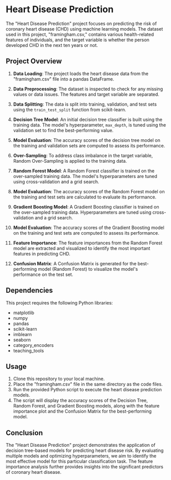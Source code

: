 # Heart Disease Prediction

The "Heart Disease Prediction" project focuses on predicting the risk of coronary heart disease (CHD) using machine learning models. The dataset used in this project, "framingham.csv," contains various health-related features of individuals, and the target variable is whether the person developed CHD in the next ten years or not.

## Project Overview

1. **Data Loading**: The project loads the heart disease data from the "framingham.csv" file into a pandas DataFrame.

2. **Data Preprocessing**: The dataset is inspected to check for any missing values or data issues. The features and target variable are separated.

3. **Data Splitting**: The data is split into training, validation, and test sets using the `train_test_split` function from scikit-learn.

4. **Decision Tree Model**: An initial decision tree classifier is built using the training data. The model's hyperparameter, `max_depth`, is tuned using the validation set to find the best-performing value.

5. **Model Evaluation**: The accuracy scores of the decision tree model on the training and validation sets are computed to assess its performance.

6. **Over-Sampling**: To address class imbalance in the target variable, Random Over-Sampling is applied to the training data.

7. **Random Forest Model**: A Random Forest classifier is trained on the over-sampled training data. The model's hyperparameters are tuned using cross-validation and a grid search.

8. **Model Evaluation**: The accuracy scores of the Random Forest model on the training and test sets are calculated to evaluate its performance.

9. **Gradient Boosting Model**: A Gradient Boosting classifier is trained on the over-sampled training data. Hyperparameters are tuned using cross-validation and a grid search.

10. **Model Evaluation**: The accuracy scores of the Gradient Boosting model on the training and test sets are computed to assess its performance.

11. **Feature Importance**: The feature importances from the Random Forest model are extracted and visualized to identify the most important features in predicting CHD.

12. **Confusion Matrix**: A Confusion Matrix is generated for the best-performing model (Random Forest) to visualize the model's performance on the test set.

## Dependencies

This project requires the following Python libraries:

- matplotlib
- numpy
- pandas
- scikit-learn
- imblearn
- seaborn
- category_encoders
- teaching_tools
  
## Usage

1. Clone this repository to your local machine.
2. Place the "framingham.csv" file in the same directory as the code files.
3. Run the provided Python script to execute the heart disease prediction models.
4. The script will display the accuracy scores of the Decision Tree, Random Forest, and Gradient Boosting models, along with the feature importance plot and the Confusion Matrix for the best-performing model.

## Conclusion

The "Heart Disease Prediction" project demonstrates the application of decision tree-based models for predicting heart disease risk. By evaluating multiple models and optimizing hyperparameters, we aim to identify the most effective model for this particular classification task. The feature importance analysis further provides insights into the significant predictors of coronary heart disease.
